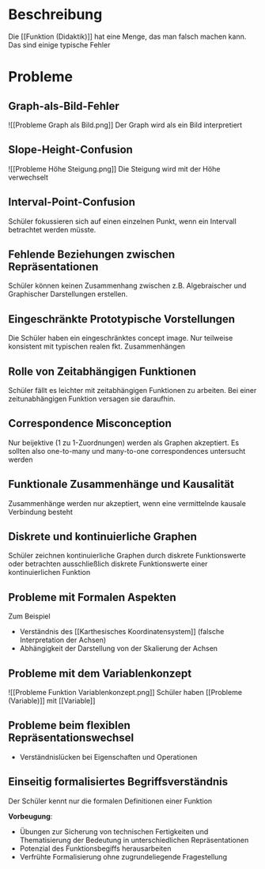 # Beschreibung
Die [[Funktion (Didaktik)]] hat eine Menge, das man falsch machen kann. Das sind einige typische Fehler

# Probleme
## Graph-als-Bild-Fehler
![[Probleme Graph als Bild.png]]
Der Graph wird als ein Bild interpretiert

## Slope-Height-Confusion
![[Probleme Höhe Steigung.png]]
Die Steigung wird mit der Höhe verwechselt

## Interval-Point-Confusion
Schüler fokussieren sich auf einen einzelnen Punkt, wenn ein Intervall betrachtet werden müsste.

## Fehlende Beziehungen zwischen Repräsentationen
Schüler können keinen Zusammenhang zwischen z.B. Algebraischer und Graphischer Darstellungen erstellen.

## Eingeschränkte Prototypische Vorstellungen
Die Schüler haben ein eingeschränktes concept image. Nur teilweise konsistent mit typischen realen fkt. Zusammenhängen 

## Rolle von Zeitabhängigen Funktionen
Schüler fällt es leichter mit zeitabhängigen Funktionen zu arbeiten. Bei einer zeitunabhängigen Funktion versagen sie daraufhin.

## Correspondence Misconception
Nur beijektive (1 zu 1-Zuordnungen) werden als Graphen akzeptiert.
Es sollten also one-to-many und many-to-one correspondences untersucht werden

## Funktionale Zusammenhänge und Kausalität
Zusammenhänge werden nur akzeptiert, wenn eine vermittelnde kausale Verbindung besteht

## Diskrete und kontinuierliche Graphen
Schüler zeichnen kontinuierliche Graphen durch diskrete Funktionswerte oder betrachten ausschließlich diskrete Funktionswerte einer kontinuierlichen Funktion

## Probleme mit Formalen Aspekten
Zum Beispiel
- Verständnis des [[Karthesisches Koordinatensystem]] (falsche Interpretation der Achsen)
- Abhängigkeit der Darstellung von der Skalierung der Achsen

## Probleme mit dem Variablenkonzept
![[Probleme Funktion Variablenkonzept.png]]
Schüler haben [[Probleme (Variable)]] mit [[Variable]] 

## Probleme beim flexiblen Repräsentationswechsel
- Verständnislücken bei Eigenschaften und Operationen

## Einseitig formalisiertes Begriffsverständnis
Der Schüler kennt nur die formalen Definitionen einer Funktion

**Vorbeugung**:
- Übungen zur Sicherung von technischen Fertigkeiten und Thematisierung der Bedeutung in unterschiedlichen Repräsentationen
- Potenzial des Funktionsbegiffs herausarbeiten
- Verfrühte Formalisierung ohne zugrundeliegende Fragestellung